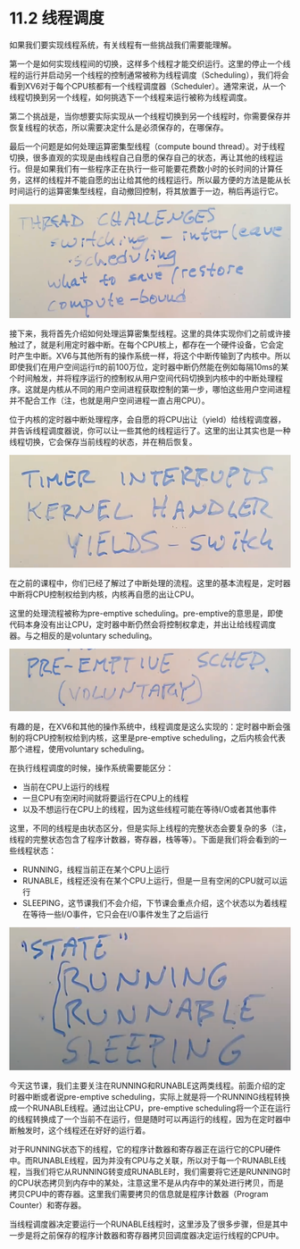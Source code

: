 # 11.2 线程调度

如果我们要实现线程系统，有关线程有一些挑战我们需要能理解。

第一个是如何实现线程间的切换，这样多个线程才能交织运行。这里的停止一个线程的运行并启动另一个线程的控制通常被称为线程调度（Scheduling），我们将会看到XV6对于每个CPU核都有一个线程调度器（Scheduler）。通常来说，从一个线程切换到另一个线程，如何挑选下一个线程来运行被称为线程调度。

第二个挑战是，当你想要实际实现从一个线程切换到另一个线程时，你需要保存并恢复线程的状态，所以需要决定什么是必须保存的，在哪保存。

最后一个问题是如何处理运算密集型线程（compute bound thread）。对于线程切换，很多直观的实现是由线程自己自愿的保存自己的状态，再让其他的线程运行。但是如果我们有一些程序正在执行一些可能要花费数小时的长时间的计算任务，这样的线程并不能自愿的出让给其他的线程运行。所以最方便的方法是能从长时间运行的运算密集型线程，自动撤回控制，将其放置于一边，稍后再运行它。

![](../.gitbook/assets/image%20%28459%29.png)

接下来，我将首先介绍如何处理运算密集型线程。这里的具体实现你们之前或许接触过了，就是利用定时器中断。在每个CPU核上，都存在一个硬件设备，它会定时产生中断。XV6与其他所有的操作系统一样，将这个中断传输到了内核中。所以即使我们在用户空间运行π的前100万位，定时器中断仍然能在例如每隔10ms的某个时间触发，并将程序运行的控制权从用户空间代码切换到内核中的中断处理程序。这就是内核从不同的用户空间进程获取控制的第一步，哪怕这些用户空间进程并不配合工作（注，也就是用户空间进程一直占用CPU）。

位于内核的定时器中断处理程序，会自愿的将CPU出让（yield）给线程调度器，并告诉线程调度器说，你可以让一些其他的线程运行了。这里的出让其实也是一种线程切换，它会保存当前线程的状态，并在稍后恢复。

![](../.gitbook/assets/image%20%28472%29.png)

在之前的课程中，你们已经了解过了中断处理的流程。这里的基本流程是，定时器中断将CPU控制权给到内核，内核再自愿的出让CPU。

这里的处理流程被称为pre-emptive scheduling。pre-emptive的意思是，即使代码本身没有出让CPU，定时器中断仍然会将控制权拿走，并出让给线程调度器。与之相反的是voluntary scheduling。

![](../.gitbook/assets/image%20%28463%29.png)

有趣的是，在XV6和其他的操作系统中，线程调度是这么实现的：定时器中断会强制的将CPU控制权给到内核，这里是pre-emptive scheduling，之后内核会代表那个进程，使用voluntary scheduling。

在执行线程调度的时候，操作系统需要能区分：

* 当前在CPU上运行的线程
* 一旦CPU有空闲时间就将要运行在CPU上的线程
* 以及不想运行在CPU上的线程，因为这些线程可能在等待I/O或者其他事件

这里，不同的线程是由状态区分，但是实际上线程的完整状态会要复杂的多（注，线程的完整状态包含了程序计数器，寄存器，栈等等）。下面是我们将会看到的一些线程状态：

* RUNNING，线程当前正在某个CPU上运行
* RUNABLE，线程还没有在某个CPU上运行，但是一旦有空闲的CPU就可以运行
* SLEEPING，这节课我们不会介绍，下节课会重点介绍，这个状态以为着线程在等待一些I/O事件，它只会在I/O事件发生了之后运行

![](../.gitbook/assets/image%20%28464%29.png)

今天这节课，我们主要关注在RUNNING和RUNABLE这两类线程。前面介绍的定时器中断或者说pre-emptive scheduling，实际上就是将一个RUNNING线程转换成一个RUNABLE线程。通过出让CPU，pre-emptive scheduling将一个正在运行的线程转换成了一个当前不在运行，但是随时可以再运行的线程，因为在定时器中断触发时，这个线程还在好好的运行着。

对于RUNNING状态下的线程，它的程序计数器和寄存器正在运行它的CPU硬件中。而RUNABLE线程，因为并没有CPU与之关联，所以对于每一个RUNABLE线程，当我们将它从RUNNING转变成RUNABLE时，我们需要将它还是RUNNING时的CPU状态拷贝到内存中的某处，注意这里不是从内存中的某处进行拷贝，而是拷贝CPU中的寄存器。这里我们需要拷贝的信息就是程序计数器（Program Counter）和寄存器。

当线程调度器决定要运行一个RUNABLE线程时，这里涉及了很多步骤，但是其中一步是将之前保存的程序计数器和寄存器拷贝回调度器决定运行线程的CPU中。



